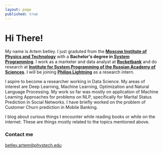 ```yaml
---
layout: page
published: true
---
```


# Hi There!
My name is Artem betley. I just graduted from the **[Moscow Institute of Physics and Technology](http://www.mipt.ru/)** with a **Bachelor's degree in [System Programming](http://ispras.ru/)**. I work as a marketer and data analyst at **[Rocketbank](https://www.rocketbank.ru/)** and do research at **[Institute for System Programming of the Russian Academy of Sciences](http://ispras.ru/)**. I will be joining **[Philips Lightning](https://www.lighting.philips.com)** as a research intern.

I aspire to become a researcher working in Data Science. My areas of interest are Deep Learning, Machine Learning, Optimization and Natural Language Processing. My work so far was mostly on application of Machine Learning Approaches for problems on NLP, specifically for Marital Status Prediction in Social Networks. I have briefly worked on the problem of Customer Churn prediction in Mobile Banking. 

I blog about curious things I encounter while reading books or while on the internet. These are things mostly related to the topics mentioned above.

### Contact me

[betley.artem@phystech.edu](mailto:betley.artem@phystech.edu)

